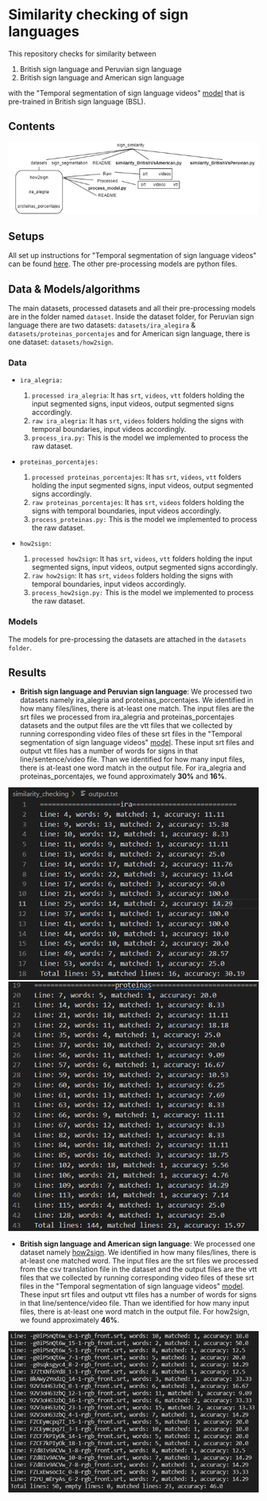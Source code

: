 # Similarity checking of sign languages

This repository checks for similarity between 
1) British sign language and Peruvian sign language 
2) British sign language and American sign language

with the "Temporal segmentation of sign language videos" [model](https://github.com/tonnidas/sign-segmentation) that is pre-trained in British sign language (BSL).

## Contents
![picture](contant.png)

## Setups
All set up instructions for "Temporal segmentation of sign language videos" can be found [here](https://github.com/tonnidas/sign-segmentation). The other pre-processing models are python files. 

## Data & Models/algorithms
The main datasets, processed datasets and all their pre-processing models are in the folder named `dataset`. Inside the dataset folder, for Peruvian sign language there are two datasets: `datasets/ira_alegira` & `datasets/proteinas_porcentajes` and for American sign language, there is one dataset: `datasets/how2sign`.


### Data
- `ira_alegria:` 
    1. `processed ira_alegria`: It has `srt`, `videos`, `vtt` folders holding the input segmented signs, input videos, output segmented signs accordingly. 
    2. `raw ira_alegria`: It has `srt`, `videos` folders holding the signs with temporal boundaries, input videos accordingly.
    3. `process_ira.py:` This is the model we implemented to process the raw  dataset.

- `proteinas_porcentajes:` 
    1. `processed proteinas_porcentajes`: It has `srt`, `videos`, `vtt` folders holding the input segmented signs, input videos, output segmented signs accordingly. 
    2. `raw proteinas_porcentajes`: It has `srt`, `videos` folders holding the signs with temporal boundaries, input videos accordingly.
    3. `process_proteinas.py:` This is the model we implemented to process the raw  dataset.
- `how2sign:` 
    1. `processed how2sign`: It has `srt`, `videos`, `vtt` folders holding the input segmented signs, input videos, output segmented signs accordingly. 
    2. `raw how2sign`: It has `srt`, `videos` folders holding the signs with temporal boundaries, input videos accordingly.
    3. `process_how2sign.py:` This is the model we implemented to process the raw  dataset.

### Models
The models for pre-processing the datasets are attached in the `datasets folder`. 

## Results
- **British sign language and Peruvian sign language**: We processed two datasets namely ira_alegria and proteinas_porcentajes. We identified in how many files/lines, there is at-least one match. The input files are the srt files we processed from ira_alegria and proteinas_porcentajes datasets and the output files are the vtt files that we collected by running corresponding video files of these srt files in the "Temporal segmentation of sign language videos" [model](https://github.com/tonnidas/sign-segmentation). These input srt files and output vtt files has a number of words for signs in that line/sentence/video file. Than we identified for how many input files, there is at-least one word match in the output file. For ira_alegria and proteinas_porcentajes, we found approximately **30%** and **16%**.

![ira_alegria result](ira.png) ![proteinas result](prro.png)

- **British sign language and American sign language**: We processed one dataset namely [how2sign](https://how2sign.github.io/#download). We identified in how many files/lines, there is at-least one matched word. The input files are the srt files we processed from the csv translation file in the dataset and the output files are the vtt files that we collected by running corresponding video files of these srt files in the "Temporal segmentation of sign language videos" [model](https://github.com/tonnidas/sign-segmentation). These input srt files and output vtt files has a number of words for signs in that line/sentence/video file. Than we identified for how many input files, there is at-least one word match in the output file. For how2sign, we found approximately **46%**.

![how2sign result](how2sign.png)